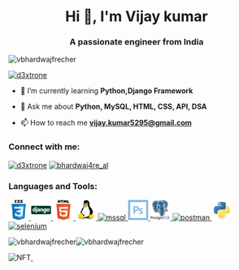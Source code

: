 <h1 align="center">Hi 👋, I'm Vijay kumar</h1>
<h3 align="center">A passionate engineer from India</h3>

<p align="left"> <img src="https://komarev.com/ghpvc/?username=vbhardwajfrecher&label=Profile%20views&color=0e75b6&style=flat" alt="vbhardwajfrecher" /> </p>

<p align="left"> <a href="https://twitter.com/d3xtrone" target="blank"><img src="https://img.shields.io/twitter/follow/d3xtrone?logo=twitter&style=for-the-badge" alt="d3xtrone" /></a> </p>

- 🌱 I’m currently learning **Python,Django Framework**

- 💬 Ask me about **Python, MySQL, HTML, CSS, API, DSA**

- 📫 How to reach me **vijay.kumar5295@gmail.com**

<h3 align="left">Connect with me:</h3>
<p align="left">
<a href="https://twitter.com/d3xtrone" target="blank"><img align="center" src="https://raw.githubusercontent.com/rahuldkjain/github-profile-readme-generator/master/src/images/icons/Social/twitter.svg" alt="d3xtrone" height="30" width="40" /></a>
<a href="https://instagram.com/bhardwaj4re_al" target="blank"><img align="center" src="https://raw.githubusercontent.com/rahuldkjain/github-profile-readme-generator/master/src/images/icons/Social/instagram.svg" alt="bhardwaj4re_al" height="30" width="40" /></a>
</p>

<h3 align="left">Languages and Tools:</h3>
<p align="left"> <a href="https://www.w3schools.com/css/" target="_blank" rel="noreferrer"> <img src="https://raw.githubusercontent.com/devicons/devicon/master/icons/css3/css3-original-wordmark.svg" alt="css3" width="40" height="40"/> </a> <a href="https://www.djangoproject.com/" target="_blank" rel="noreferrer"> <img src="https://raw.githubusercontent.com/devicons/devicon/master/icons/django/django-original.svg" alt="django" width="40" height="40"/> </a> <a href="https://www.w3.org/html/" target="_blank" rel="noreferrer"> <img src="https://raw.githubusercontent.com/devicons/devicon/master/icons/html5/html5-original-wordmark.svg" alt="html5" width="40" height="40"/> </a> <a href="https://www.linux.org/" target="_blank" rel="noreferrer"> <img src="https://raw.githubusercontent.com/devicons/devicon/master/icons/linux/linux-original.svg" alt="linux" width="40" height="40"/> </a> <a href="https://www.microsoft.com/en-us/sql-server" target="_blank" rel="noreferrer"> <img src="https://www.svgrepo.com/show/303229/microsoft-sql-server-logo.svg" alt="mssql" width="40" height="40"/> </a> <a href="https://www.photoshop.com/en" target="_blank" rel="noreferrer"> <img src="https://raw.githubusercontent.com/devicons/devicon/master/icons/photoshop/photoshop-line.svg" alt="photoshop" width="40" height="40"/> </a> <a href="https://www.postgresql.org" target="_blank" rel="noreferrer"> <img src="https://raw.githubusercontent.com/devicons/devicon/master/icons/postgresql/postgresql-original-wordmark.svg" alt="postgresql" width="40" height="40"/> </a> <a href="https://postman.com" target="_blank" rel="noreferrer"> <img src="https://www.vectorlogo.zone/logos/getpostman/getpostman-icon.svg" alt="postman" width="40" height="40"/> </a> <a href="https://www.python.org" target="_blank" rel="noreferrer"> <img src="https://raw.githubusercontent.com/devicons/devicon/master/icons/python/python-original.svg" alt="python" width="40" height="40"/> </a> <a href="https://www.selenium.dev" target="_blank" rel="noreferrer"> <img src="https://raw.githubusercontent.com/detain/svg-logos/780f25886640cef088af994181646db2f6b1a3f8/svg/selenium-logo.svg" alt="selenium" width="40" height="40"/> </a> </p>

<p><img align="left" src="https://github-readme-stats.vercel.app/api/top-langs?username=vbhardwajfrecher&show_icons=true&locale=en&layout=compact" alt="vbhardwajfrecher" /></p>

<p>&nbsp;<img align="left" src="https://github-readme-stats.vercel.app/api?username=vbhardwajfrecher&show_icons=true&locale=en" alt="vbhardwajfrecher" /></p>

<a href>&nbsp;<img align="left" src="https://market.uhive.com/customer/profile/" alt="NFT" /></a>















